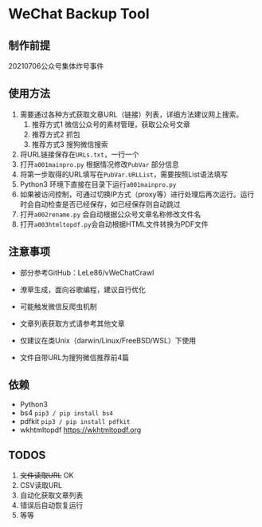 # WeChat Backup Tool

## 制作前提

20210706公众号集体炸号事件

## 使用方法

1. 需要通过各种方式获取文章URL（链接）列表，详细方法建议网上搜索。
   1. 推荐方式1 微信公众号的素材管理，获取公众号文章
   2. 推荐方式2 抓包
   3. 推荐方式3 搜狗微信搜索
2. 将URL链接保存在`URLs.txt`，一行一个
3. 打开`a001mainpro.py` 根据情况修改`PubVar` 部分信息
4. 将第一步取得的URL填写在`PubVar.URLList`，需要按照List语法填写
5. Python3 环境下直接在目录下运行`a001mainpro.py` 
6. 如果被访问控制，可通过切换IP方式（proxy等）进行处理后再次运行。运行时会自动检查是否已经保存，如已经保存则自动跳过
7. 打开`a002rename.py` 会自动根据公众号文章名称修改文件名
8. 打开`a003htmltopdf.py`会自动根据HTML文件转换为PDF文件

## 注意事项

- 部分参考GitHub：LeLe86/vWeChatCrawl

- 潦草生成，面向谷歌编程，建议自行优化

- 可能触发微信反爬虫机制

- 文章列表获取方式请参考其他文章

- 仅建议在类Unix（darwin/Linux/FreeBSD/WSL）下使用
- 文件自带URL为搜狗微信推荐前4篇

## 依赖

- Python3
- bs4 `pip3 / pip install bs4`
- pdfkit `pip3 / pip install pdfkit`
- wkhtmltopdf https://wkhtmltopdf.org

## TODOS

1. ~~文件读取URL~~ OK
2. CSV读取URL
3. 自动化获取文章列表
4. 错误后自动恢复运行
5. 等等

